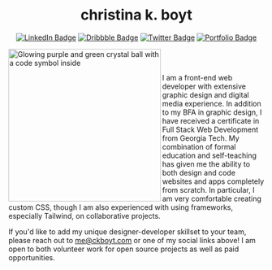 <h1 align="center">
christina k. boyt
</h1>
            
<p align="center">
  <a href="https://www.linkedin.com/in/ckboyt/" target="_blank" rel="noreferrer"><img src="https://img.shields.io/badge/LinkedIn-0077B5?style=for-the-badge&logo=linkedin&logoColor=white" alt="LinkedIn Badge" /></a>
  <a href="https://dribbble.com/CKBoyt" target="_blank" rel="noreferrer"><img src="https://img.shields.io/badge/Dribbble-EA4C89?style=for-the-badge&logo=dribbble&logoColor=white" alt="Dribbble Badge" /></a>
  <a href="https://twitter.com/CKBoyt" target="_blank" rel="noreferrer"><img src="https://shields.io/badge/Twitter-1D9BF0?logo=twitter&logoColor=white&style=for-the-badge" alt="Twitter Badge" /></a>
  <a href="https://ckboyt.com" target="_blank" rel="noreferrer"><img src="https://img.shields.io/badge/Portfolio-7E57C5?style=for-the-badge&logo=data:image/png;base64,iVBORw0KGgoAAAANSUhEUgAAAA4AAAAOCAYAAAAfSC3RAAAAGXRFWHRTb2Z0d2FyZQBBZG9iZSBJbWFnZVJlYWR5ccllPAAAANpJREFUeNqkkoENgkAMRe8IA7CBjMAG6gTKBDICTiBOgE5gnAA3ECeADYwTiBPg/8m/5EI0RmjyKO21/Q2cMR+s7/sEnEAOYvPLULQGjZqu4Cn4vvjWxOIKRIor5SKqamDm6kOnRG+tTRXncFRIkevgO+SW8FRmSezUGqek+A7K4XqIC61ehDqsNdkovoCX18ChO5BQHRwCPDZKOGPjzf/CXBE8MJzrnlkfmJEWaELr5WowdwFUeEalGX+LNmxHfxy36h6UXs0RZIMmDl6B7aQLMP3K/XvJ3wIMAJHMAWYMqhiJAAAAAElFTkSuQmCC&logoColor=white" alt="Portfolio Badge" /></a>
</p>

<img align="left" src="https://raw.githubusercontent.com/CKBoytGT/CKBoytGT/main/public/crystall-ball-static.svg" alt="Glowing purple and green crystal ball with a code symbol inside" height="300px">
<br>
<br>
<p>I am a front-end web developer with extensive graphic design and digital media experience. In addition to my BFA in graphic design, I have received a certificate in Full Stack Web Development from Georgia Tech. My combination of formal education and self-teaching has given me the ability to both design and code websites and apps completely from scratch. In particular, I am very comfortable creating custom CSS, though I am also experienced with using frameworks, especially Tailwind, on collaborative projects.</p>

<p>If you'd like to add my unique designer-developer skillset to your team, please reach out to <a href="mailto:me@ckboyt.com">me@ckboyt.com</a> or one of my social links above! I am open to both volunteer work for open source projects as well as paid opportunities.</p>
